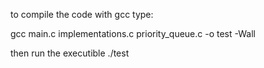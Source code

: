 

to compile the code with gcc type:

gcc main.c implementations.c priority_queue.c -o test -Wall


then run the executible
./test
